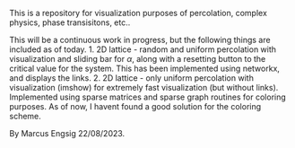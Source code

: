 This is a repository for visualization purposes of percolation, complex physics, phase transisitons, etc..

This will be a continuous work in progress, but the following things are included as of today.
	1. 2D lattice - random and uniform percolation with visualization and sliding bar for $\alpha$, along with a resetting button to the critical value for the system. This has been implemented using networkx, and displays the links.
	2. 2D lattice - only uniform percolation with visualization (imshow) for extremely fast visualization (but without links). Implemented using sparse matrices and sparse graph routines for coloring purposes. As of now, I havent found a good solution for the coloring scheme.


By Marcus Engsig
22/08/2023.
